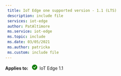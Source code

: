 ```yaml
---
 title: IoT Edge one supported version - 1.1 (LTS)
 description: include file
 services: iot-edge
 author: PatAltimore
 ms.service: iot-edge
 ms.topic: include
 ms.date: 03/05/2021
 ms.author: patricka
 ms.custom: include file
---
```


**Applies to:** ![yes icon](./media/iot-edge-version/yes-icon.png) IoT Edge 1.1
